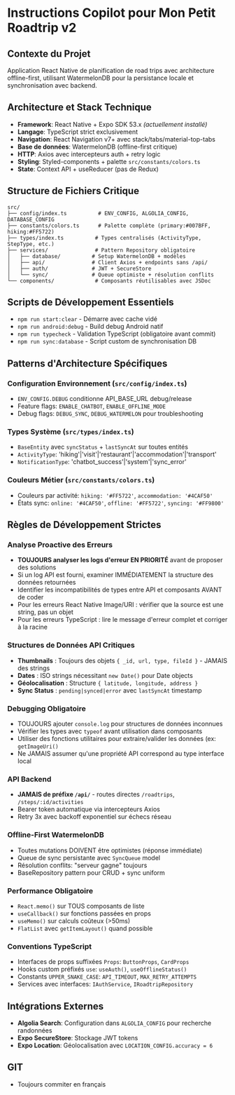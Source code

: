 <!-- Use this file to provide workspace-specific custom instructions to Copilot. For more details, visit https://code.visualstudio.com/docs/copilot/copilot-customization#_use-a-githubcopilotinstructionsmd-file -->

# Instructions Copilot pour Mon Petit Roadtrip v2

## Contexte du Projet
Application React Native de planification de road trips avec architecture offline-first, utilisant WatermelonDB pour la persistance locale et synchronisation avec backend.

## Architecture et Stack Technique
- **Framework**: React Native + Expo SDK 53.x *(actuellement installé)*
- **Langage**: TypeScript strict exclusivement  
- **Navigation**: React Navigation v7+ avec stack/tabs/material-top-tabs
- **Base de données**: WatermelonDB (offline-first critique)
- **HTTP**: Axios avec intercepteurs auth + retry logic
- **Styling**: Styled-components + palette `src/constants/colors.ts`
- **State**: Context API + useReducer (pas de Redux)

## Structure de Fichiers Critique
```
src/
├── config/index.ts          # ENV_CONFIG, ALGOLIA_CONFIG, DATABASE_CONFIG
├── constants/colors.ts      # Palette complète (primary:#007BFF, hiking:#FF5722)
├── types/index.ts          # Types centralisés (ActivityType, StepType, etc.)
├── services/               # Pattern Repository obligatoire
│   ├── database/          # Setup WatermelonDB + modèles
│   ├── api/               # Client Axios + endpoints sans /api/
│   ├── auth/              # JWT + SecureStore
│   └── sync/              # Queue optimiste + résolution conflits
└── components/             # Composants réutilisables avec JSDoc
```

## Scripts de Développement Essentiels
- `npm run start:clear` - Démarre avec cache vidé
- `npm run android:debug` - Build debug Android natif
- `npm run typecheck` - Validation TypeScript (obligatoire avant commit)
- `npm run sync:database` - Script custom de synchronisation DB

## Patterns d'Architecture Spécifiques

### Configuration Environnement (`src/config/index.ts`)
- `ENV_CONFIG.DEBUG` conditionne API_BASE_URL debug/release
- Feature flags: `ENABLE_CHATBOT`, `ENABLE_OFFLINE_MODE`
- Debug flags: `DEBUG_SYNC`, `DEBUG_WATERMELON` pour troubleshooting

### Types Système (`src/types/index.ts`)  
- `BaseEntity` avec `syncStatus` + `lastSyncAt` sur toutes entités
- `ActivityType`: 'hiking'|'visit'|'restaurant'|'accommodation'|'transport'
- `NotificationType`: 'chatbot_success'|'system'|'sync_error'

### Couleurs Métier (`src/constants/colors.ts`)
- Couleurs par activité: `hiking: '#FF5722'`, `accommodation: '#4CAF50'`
- États sync: `online: '#4CAF50'`, `offline: '#FF5722'`, `syncing: '#FF9800'`

## Règles de Développement Strictes

### Analyse Proactive des Erreurs
- **TOUJOURS analyser les logs d'erreur EN PRIORITÉ** avant de proposer des solutions
- Si un log API est fourni, examiner IMMÉDIATEMENT la structure des données retournées
- Identifier les incompatibilités de types entre API et composants AVANT de coder
- Pour les erreurs React Native Image/URI : vérifier que la source est une string, pas un objet
- Pour les erreurs TypeScript : lire le message d'erreur complet et corriger à la racine

### Structures de Données API Critiques
- **Thumbnails** : Toujours des objets `{ _id, url, type, fileId }` - JAMAIS des strings
- **Dates** : ISO strings nécessitant `new Date()` pour Date objects
- **Géolocalisation** : Structure `{ latitude, longitude, address }` 
- **Sync Status** : `pending|synced|error` avec `lastSyncAt` timestamp

### Debugging Obligatoire
- TOUJOURS ajouter `console.log` pour structures de données inconnues
- Vérifier les types avec `typeof` avant utilisation dans composants
- Utiliser des fonctions utilitaires pour extraire/valider les données (ex: `getImageUri()`
- Ne JAMAIS assumer qu'une propriété API correspond au type interface local

### API Backend
- **JAMAIS de préfixe `/api/`** - routes directes `/roadtrips`, `/steps/:id/activities`
- Bearer token automatique via intercepteurs Axios
- Retry 3x avec backoff exponentiel sur échecs réseau

### Offline-First WatermelonDB  
- Toutes mutations DOIVENT être optimistes (réponse immédiate)
- Queue de sync persistante avec `SyncQueue` model
- Résolution conflits: "serveur gagne" toujours
- BaseRepository pattern pour CRUD + sync uniform

### Performance Obligatoire
- `React.memo()` sur TOUS composants de liste
- `useCallback()` sur fonctions passées en props
- `useMemo()` sur calculs coûteux (>50ms)
- `FlatList` avec `getItemLayout()` quand possible

### Conventions TypeScript
- Interfaces de props suffixées `Props`: `ButtonProps`, `CardProps`
- Hooks custom préfixés `use`: `useAuth()`, `useOfflineStatus()`
- Constants `UPPER_SNAKE_CASE`: `API_TIMEOUT`, `MAX_RETRY_ATTEMPTS`
- Services avec interfaces: `IAuthService`, `IRoadtripRepository`

## Intégrations Externes
- **Algolia Search**: Configuration dans `ALGOLIA_CONFIG` pour recherche randonnées
- **Expo SecureStore**: Stockage JWT tokens
- **Expo Location**: Géolocalisation avec `LOCATION_CONFIG.accuracy = 6`

## GIT
- Toujours commiter en français
